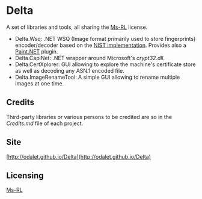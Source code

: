 Delta
=====

A set of libraries and tools, all sharing the [Ms-RL][msrl] license.
  
* Delta.Wsq: .NET WSQ (Image format primarily used to store fingerprints) encoder/decoder based on the [NIST implementation](http://www.nist.gov/itl/iad/ig/nbis.cfm). Provides also a [Paint.NET](http://www.getpaint.net/) plugin.
* Delta.CapiNet: .NET wrapper around Microsoft's _crypt32.dll_.
* Delta.CertXplorer: GUI allowing to explore the machine's certificate store as well as decoding any ASN.1 encoded file.
* Delta.ImageRenameTool: A simple GUI allowing to rename multiple images at one time.

Credits
-------
Third-party libraries or various persons to be credited are so in the _Credits.md_ file of each project.

Site
----
[http://odalet.github.io/Delta](http://odalet.github.io/Delta)

Licensing
---------
[Ms-RL][msrl]

  [msrl]: License.md "MS-RL License"
